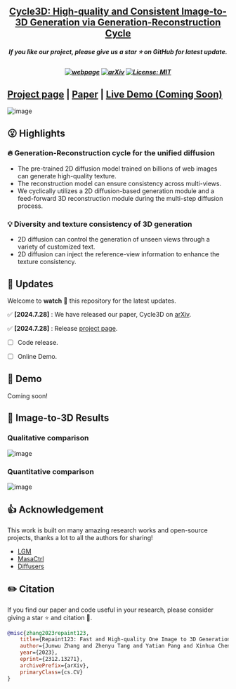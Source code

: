 <h2 align="center"> <a href="https://github.com/PKU-YuanGroup/Cycle3D">Cycle3D: High-quality and Consistent Image-to-3D Generation via
Generation-Reconstruction Cycle</a></h2>
<h5 align="center"> If you like our project, please give us a star ⭐ on GitHub for latest update.  </h2>

<h5 align="center">

[![webpage](https://img.shields.io/badge/Webpage-blue)](https://PKU-YuanGroup.github.io/Cycle3D/)
[![arXiv](https://img.shields.io/badge/Arxiv-2312.13271-b31b1b.svg?logo=arXiv)](https://arxiv.org/abs/2312.13271)
[![License: MIT](https://img.shields.io/badge/License-MIT-yellow.svg)](https://github.com/PKU-YuanGroup/repaint123/blob/main/LICENSE) 


</h5>

## [Project page](https://PKU-YuanGroup.github.io/repaint123/) | [Paper](https://arxiv.org/abs/2312.13271) | [Live Demo (Coming Soon)]()


![image](https://github.com/user-attachments/assets/d6870ef6-4631-4fc2-a2dc-382c054afe0d)

## 😮 Highlights

### 🔥 Generation-Reconstruction cycle for the unified diffusion
-  The pre-trained 2D diffusion model trained on billions of web images can generate high-quality texture.
-  The reconstruction model can ensure consistency across multi-views.
-  We cyclically utilizes a 2D diffusion-based generation module and a feed-forward 3D reconstruction module during the multi-step diffusion process.
### 💡 Diversity and texture consistency of 3D generation
- 2D diffusion can control the generation of unseen views through a variety of customized text.
- 2D diffusion can inject the reference-view information to enhance the texture consistency.



## 🚩 **Updates**

Welcome to **watch** 👀 this repository for the latest updates.

✅ **[2024.7.28]** : We have released our paper, Cycle3D on [arXiv](https://arxiv.org/abs/2312.13271).

✅ **[2024.7.28]** : Release [project page](https://PKU-YuanGroup.github.io/Cycle3D/).
- [ ] Code release.
- [ ] Online Demo.


## 🤗 Demo

Coming soon!

## 🚀 Image-to-3D Results

### Qualitative comparison

![image](https://github.com/user-attachments/assets/ce4f0c0c-793b-4354-b3fa-7d30e97a8ddf)


### Quantitative comparison

![image](https://github.com/user-attachments/assets/25a9e1d2-124c-426d-a1a4-54a44aa7d0fc)


## 👍 **Acknowledgement**
This work is built on many amazing research works and open-source projects, thanks a lot to all the authors for sharing!
* [LGM](https://github.com/3DTopia/LGM)
* [MasaCtrl](https://github.com/TencentARC/MasaCtrl)
* [Diffusers](https://github.com/huggingface/diffusers)

## ✏️ Citation
If you find our paper and code useful in your research, please consider giving a star :star: and citation :pencil:.

```BibTeX
@misc{zhang2023repaint123,
    title={Repaint123: Fast and High-quality One Image to 3D Generation with Progressive Controllable 2D Repainting},
    author={Junwu Zhang and Zhenyu Tang and Yatian Pang and Xinhua Cheng and Peng Jin and Yida Wei and Wangbo Yu and Munan Ning and Li Yuan},
    year={2023},
    eprint={2312.13271},
    archivePrefix={arXiv},
    primaryClass={cs.CV}
}
```
<!---->

